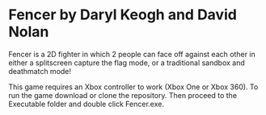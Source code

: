 # Fencer by Daryl Keogh and David Nolan
Fencer is a 2D fighter in which 2 people can face off against each other in either a splitscreen capture the flag mode, or a traditional sandbox and deathmatch mode!

This game requires an Xbox controller to work (Xbox One or Xbox 360).
To run the game download or clone the repository. Then proceed to the Executable folder and double click Fencer.exe.
